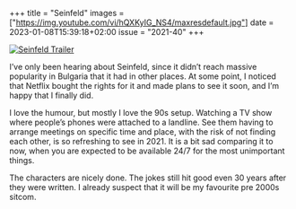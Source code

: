 +++
title       = "Seinfeld"
images      = ["https://img.youtube.com/vi/hQXKyIG_NS4/maxresdefault.jpg"]
date        = 2023-01-08T15:39:18+02:00
issue       = "2021-40"
+++

[![Seinfeld Trailer](https://img.youtube.com/vi/hQXKyIG_NS4/maxresdefault.jpg)](https://youtu.be/hQXKyIG_NS4)

I’ve only been hearing about Seinfeld, since it didn’t reach massive popularity in Bulgaria that it had in other places. At some point, I noticed that Netflix bought the rights for it and made plans to see it soon, and I’m happy that I finally did.

I love the humour, but mostly I love the 90s setup.
Watching a TV show where people’s phones were attached to a landline. See them having to arrange meetings on specific time and place, with the risk of not finding each other, is so refreshing to see in 2021. It is a bit sad comparing it to now, when you are expected to be available 24/7 for the most unimportant things.

The characters are nicely done. The jokes still hit good even 30 years after they were written. I already suspect that it will be my favourite pre 2000s sitcom.

